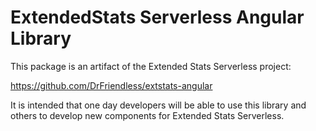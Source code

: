 # ExtendedStats Serverless Angular Library

This package is an artifact of the Extended Stats Serverless project:

https://github.com/DrFriendless/extstats-angular

It is intended that one day developers will be able to use this library and others to develop new components for Extended Stats Serverless.
